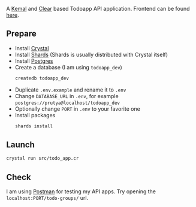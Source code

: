A [Kemal](http://kemalcr.com/) and [Clear](https://github.com/anykeyh/clear/wiki/getting_started) based Todoapp API application.
Frontend can be found [here](https://github.com/Prutya/todoapp-ui).

## Prepare
* Install [Crystal](https://crystal-lang.org/docs/installation/)
* Install [Shards](https://github.com/crystal-lang/shards) (Shards is usually distributed with Crystal itself)
* Install [Postgres](https://www.postgresql.org/docs/current/static/tutorial-install.html)
* Create a database (I am using `todoapp_dev`)
  ```bash
  createdb todoapp_dev
  ```
* Duplicate `.env.example` and rename it to `.env`
* Change `DATABASE_URL` in `.env`, for example `postgres://prutya@localhost/todoapp_dev`
* Optionally change `PORT` in `.env` to your favorite one
* Install packages
  ```bash
  shards install
  ```

## Launch
```bash
crystal run src/todo_app.cr
```

## Check
I am using [Postman](https://www.getpostman.com/) for testing my API apps. Try opening the `localhost:PORT/todo-groups/` url.
